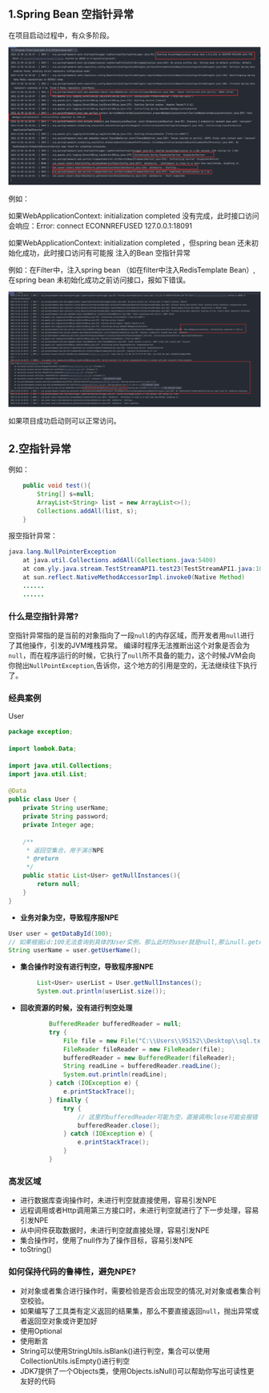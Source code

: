 ## 1.Spring Bean 空指针异常

在项目启动过程中，有众多阶段。

![1636100525274](Bug100例.assets/1636100525274.png)



例如：

如果WebApplicationContext: initialization completed  没有完成，此时接口访问会响应：Error: connect ECONNREFUSED 127.0.0.1:18091



如果WebApplicationContext: initialization completed  ，但spring bean  还未初始化成功，此时接口访问有可能报 注入的Bean 空指针异常

例如：在Filter中，注入spring bean （如在filter中注入RedisTemplate Bean）,在spring bean 未初始化成功之前访问接口，报如下错误。

![1636101632811](Bug100例.assets/1636101632811.png)



如果项目成功启动则可以正常访问。



## 2.空指针异常

例如：

```java
	public void test(){
		String[] s=null;
		ArrayList<String> list = new ArrayList<>();
		Collections.addAll(list, s);
	}
```

报空指针异常：

```java
java.lang.NullPointerException
	at java.util.Collections.addAll(Collections.java:5400)
	at com.yly.java.stream.TestStreamAPI1.test23(TestStreamAPI1.java:107)
	at sun.reflect.NativeMethodAccessorImpl.invoke0(Native Method)
	......
    ......
```



### 什么是空指针异常?

空指针异常指的是当前的对象指向了一段`null`的内存区域，而开发者用`null`进行了其他操作，引发的JVM堆栈异常。
 编译时程序无法推断出这个对象是否会为`null`，而在程序运行的时候，它执行了`null`所不具备的能力，这个时候JVM会向你抛出`NullPointException`,告诉你，这个地方的引用是空的，无法继续往下执行了。

### 经典案例

User

```java
package exception;

import lombok.Data;

import java.util.Collections;
import java.util.List;

@Data
public class User {
    private String userName;
    private String password;
    private Integer age;

    /**
     * 返回空集合，用于演示NPE
     * @return
     */
    public static List<User> getNullInstances(){
        return null;
    }
}

```

- **业务对象为空，导致程序报NPE**

```java
User user = getDataById(100);
// 如果根据id:100无法查询到具体的User实例，那么此时的user就是null,那么null.getxxx()就会触发NPE了
String userName = user.getUserName();
```

- **集合操作时没有进行判空，导致程序报NPE**

```java
        List<User> userList = User.getNullInstances();
        System.out.println(userList.size());
```

- **回收资源的时候，没有进行判空处理**

  ```java
          BufferedReader bufferedReader = null;
          try {
              File file = new File("C:\\Users\\95152\\Desktop\\sql.txt");
              FileReader fileReader = new FileReader(file);
              bufferedReader = new BufferedReader(fileReader);
              String readLine = bufferedReader.readLine();
              System.out.println(readLine);
          } catch (IOException e) {
              e.printStackTrace();
          } finally {
              try {
                  // 这里的bufferedReader可能为空，直接调用close可能会报错
                  bufferedReader.close();
              } catch (IOException e) {
                  e.printStackTrace();
              }
          }
  ```



### 高发区域

- 进行数据库查询操作时，未进行判空就直接使用，容易引发NPE
- 远程调用或者Http调用第三方接口时，未进行判空就进行了下一步处理，容易引发NPE
- 从中间件获取数据时，未进行判空就直接处理，容易引发NPE
- 集合操作时，使用了null作为了操作目标，容易引发NPE
- toString()

### 如何保持代码的鲁棒性，避免NPE?

- 对对象或者集合进行操作时，需要检验是否会出现空的情况,对对象或者集合判空校验。
- 如果编写了工具类有定义返回的结果集，那么不要直接返回`null`，抛出异常或者返回空对象或许更加好
- 使用Optional
- 使用断言
- String可以使用StringUtils.isBlank()进行判空，集合可以使用CollectionUtils.isEmpty()进行判空
- JDK7提供了一个Objects类，使用Objects.isNull()可以帮助你写出可读性更友好的代码



